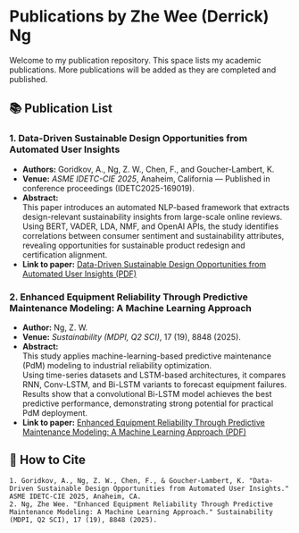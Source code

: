 # Publications by Zhe Wee (Derrick) Ng

Welcome to my publication repository. This space lists my academic publications. More publications will be added as they are completed and published.

## 📚 Publication List

### 1. **Data-Driven Sustainable Design Opportunities from Automated User Insights**
- **Authors:** Goridkov, A., Ng, Z. W., Chen, F., and Goucher-Lambert, K.  
- **Venue:** *ASME IDETC-CIE 2025*, Anaheim, California — Published in conference proceedings (IDETC2025-169019).  
- **Abstract:**  
  This paper introduces an automated NLP-based framework that extracts design-relevant sustainability insights from large-scale online reviews.  
  Using BERT, VADER, LDA, NMF, and OpenAI APIs, the study identifies correlations between consumer sentiment and sustainability attributes,  
  revealing opportunities for sustainable product redesign and certification alignment.  
- **Link to paper:** [Data-Driven Sustainable Design Opportunities from Automated User Insights (PDF)](https://github.com/NGZheWee/ZheWee-NG-Portfolio/blob/main/Publications/Data-Driven%20Sustainable%20Design%20Opportunities%20from%20Automated%20User%20Insights.pdf)


### 2. **Enhanced Equipment Reliability Through Predictive Maintenance Modeling: A Machine Learning Approach**
- **Author:** Ng, Z. W.  
- **Venue:** *Sustainability (MDPI, Q2 SCI)*, 17 (19), 8848 (2025).  
- **Abstract:**  
  This study applies machine-learning-based predictive maintenance (PdM) modeling to industrial reliability optimization.  
  Using time-series datasets and LSTM-based architectures, it compares RNN, Conv-LSTM, and Bi-LSTM variants to forecast equipment failures.  
  Results show that a convolutional Bi-LSTM model achieves the best predictive performance, demonstrating strong potential for practical PdM deployment.  
- **Link to paper:** [Enhanced Equipment Reliability Through Predictive Maintenance Modeling: A Machine Learning Approach (PDF)](https://github.com/NGZheWee/ZheWee-NG-Portfolio/blob/main/Publications/Enhanced%20Equipment%20Reliability%20Through%20Predictive%20Maintenance%20Modeling%20-%20A%20Machine%20Learning%20Approach_Zhe%20Wee_Ng.pdf)

## 🔗 How to Cite

```plaintext
1. Goridkov, A., Ng, Z. W., Chen, F., & Goucher-Lambert, K. "Data-Driven Sustainable Design Opportunities from Automated User Insights." ASME IDETC-CIE 2025, Anaheim, CA.  
2. Ng, Zhe Wee. "Enhanced Equipment Reliability Through Predictive Maintenance Modeling: A Machine Learning Approach." Sustainability (MDPI, Q2 SCI), 17 (19), 8848 (2025).

